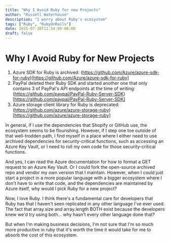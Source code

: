 ```yaml
---
title: "Why I Avoid Ruby for new Projects"
author: "Russell Waterhouse"
description: "I worry about Ruby's ecosystem"
tags: ["Ruby", "RubyOnRails"]
date: 2025-07-30T11:54:09-06:00
draft: false
---
```



# Why I Avoid Ruby for New Projects


1. Azure SDK for Ruby is archived: (https://github.com/Azure/azure-sdk-for-ruby)[https://github.com/Azure/azure-sdk-for-ruby]
2. PayPal deleted their Ruby SDK and started another one that only contains 3 of PayPal's API endpoints at the time of writing: (https://github.com/paypal/PayPal-Ruby-Server-SDK)[https://github.com/paypal/PayPal-Ruby-Server-SDK]
3. Azure storage client library for Ruby is deprecated: (https://github.com/azure/azure-storage-ruby)[https://github.com/azure/azure-storage-ruby]

In general, if I use the dependencies that Shopify or GitHub use, the ecosystem
seems to be flourishing. However, if I step one toe outside of that well-trodden
path, I find myself in a place where I either need to use archived dependencies
for security-critical functions, such as accessing an Azure Key Vault, or I
need to roll my own code for those security-critical functions.

And yes, I can read the Azure documentation for how to format a GET request to
an Azure Key Vault. Or I could fork the open-source archived repo and vendor my
own version that I maintain. However, when I could just start a project in a
more popular language with a bigger ecosystem where I don't have to write that
code, and the dependencies are maintained by Azure itself, why would I pick
Ruby for a new project?

Now, I love Ruby. I think there's a fundamental care for developers that Ruby
has that I haven't seen replicated in any other language I've ever used.
The fact that array.size and array.length BOTH exist because the developers
knew we'd try using both... why hasn't every other language done that?

But when I'm making business decisions, I'm not sure that I'm so much more
productive in ruby that it's worth the time it would take for me to absorb the
cost of this ecosystem.

